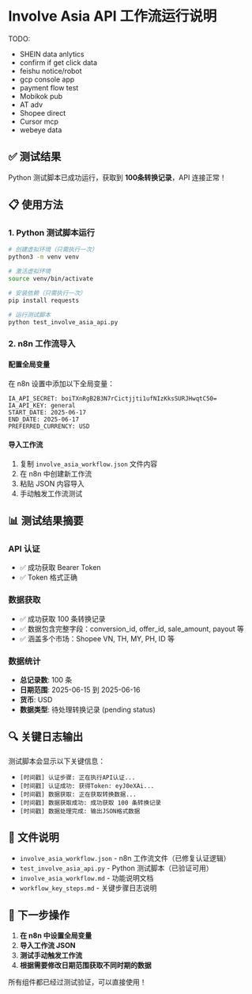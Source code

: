 # Involve Asia API 工作流运行说明

TODO:
- SHEIN data anlytics
- confirm if get click data
- feishu notice/robot
- gcp console app
- payment flow test
- Mobikok pub
- AT adv
- Shopee direct
- Cursor mcp
- webeye data



## ✅ 测试结果
Python 测试脚本已成功运行，获取到 **100条转换记录**，API 连接正常！

## 📋 使用方法

### 1. Python 测试脚本运行
```bash
# 创建虚拟环境（只需执行一次）
python3 -m venv venv

# 激活虚拟环境
source venv/bin/activate

# 安装依赖（只需执行一次）
pip install requests

# 运行测试脚本
python test_involve_asia_api.py
```

### 2. n8n 工作流导入

#### 配置全局变量
在 n8n 设置中添加以下全局变量：
```
IA_API_SECRET: boiTXnRgB2B3N7rCictjjti1ufNIzKksSURJHwqtC50=
IA_API_KEY: general
START_DATE: 2025-06-17
END_DATE: 2025-06-17
PREFERRED_CURRENCY: USD
```

#### 导入工作流
1. 复制 `involve_asia_workflow.json` 文件内容
2. 在 n8n 中创建新工作流
3. 粘贴 JSON 内容导入
4. 手动触发工作流测试

## 📊 测试结果摘要

### API 认证
- ✅ 成功获取 Bearer Token
- ✅ Token 格式正确

### 数据获取
- ✅ 成功获取 100 条转换记录
- ✅ 数据包含完整字段：conversion_id, offer_id, sale_amount, payout 等
- ✅ 涵盖多个市场：Shopee VN, TH, MY, PH, ID 等

### 数据统计
- **总记录数**: 100 条
- **日期范围**: 2025-06-15 到 2025-06-16
- **货币**: USD
- **数据类型**: 待处理转换记录 (pending status)

## 🔍 关键日志输出

测试脚本会显示以下关键信息：
- `[时间戳] 认证步骤: 正在执行API认证...`
- `[时间戳] 认证成功: 获得Token: eyJ0eXAi...`
- `[时间戳] 数据获取: 正在获取转换数据...`
- `[时间戳] 数据获取成功: 成功获取 100 条转换记录`
- `[时间戳] 数据处理完成: 输出JSON格式数据`

## 📁 文件说明

- `involve_asia_workflow.json` - n8n 工作流文件（已修复认证逻辑）
- `test_involve_asia_api.py` - Python 测试脚本（已验证可用）
- `involve_asia_workflow.md` - 功能说明文档
- `workflow_key_steps.md` - 关键步骤日志说明

## 🚀 下一步操作

1. **在 n8n 中设置全局变量**
2. **导入工作流 JSON**
3. **测试手动触发工作流**
4. **根据需要修改日期范围获取不同时期的数据**

所有组件都已经过测试验证，可以直接使用！ 